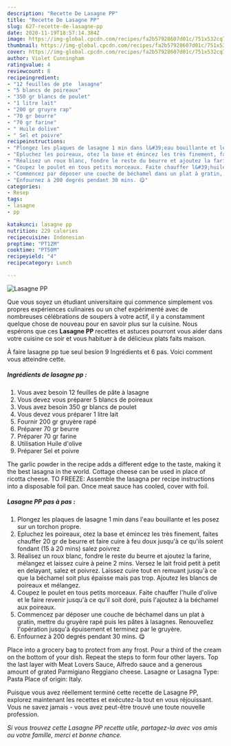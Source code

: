 ```yaml
---
description: "Recette De Lasagne PP"
title: "Recette De Lasagne PP"
slug: 627-recette-de-lasagne-pp
date: 2020-11-19T18:57:14.384Z
image: https://img-global.cpcdn.com/recipes/fa2b57928607d01c/751x532cq70/lasagne-pp-photo-principale-de-la-recette.jpg
thumbnail: https://img-global.cpcdn.com/recipes/fa2b57928607d01c/751x532cq70/lasagne-pp-photo-principale-de-la-recette.jpg
cover: https://img-global.cpcdn.com/recipes/fa2b57928607d01c/751x532cq70/lasagne-pp-photo-principale-de-la-recette.jpg
author: Violet Cunningham
ratingvalue: 4
reviewcount: 8
recipeingredient:
- "12 feuilles de pte  lasagne"
- "5 blancs de poireaux"
- "350 gr blancs de poulet"
- "1 litre lait"
- "200 gr gruyre rap"
- "70 gr beurre"
- "70 gr farine"
- " Huile dolive"
- " Sel et poivre"
recipeinstructions:
- "Plongez les plaques de lasagne 1 min dans l&#39;eau bouillante et les posez sur un torchon propre."
- "Epluchez les poireaux, otez la base et émincez les très finement, faites chauffer 20 gr de beurre et faire cuire à feu doux jusqu&#39;à ce qu&#39;ils soient fondant (15 à 20 mins) salez poivrez"
- "Réalisez un roux blanc, fondre le reste du beurre et ajoutez la farine, mélangez et laissez cuire à peine 2 mins. Versez le lait froid petit à petit en delayant, salez et poivrez. Laissez cuire tout en remuant jusqu&#39;à ce que la béchamel soit plus épaisse mais pas trop. Ajoutez les blancs de poireaux et mélangez."
- "Coupez le poulet en tous petits morceaux. Faite chauffer l&#39;huile d&#39;olive et le faire revenir jusqu&#39;à ce qu&#39;il soit doré, puis l&#39;ajoutez à la béchamel aux poireaux."
- "Commencez par déposer une couche de béchamel dans un plat à gratin, mettre du gruyère rapé puis les pâtes à lasagnes. Renouvellez l&#39;opération jusqu&#39;à épuisement et terminez par le gruyère."
- "Enfournez à 200 degrés pendant 30 mins. 😋"
categories:
- Resep
tags:
- lasagne
- pp

katakunci: lasagne pp 
nutrition: 229 calories
recipecuisine: Indonesian
preptime: "PT12M"
cooktime: "PT50M"
recipeyield: "4"
recipecategory: Lunch

---
```



![Lasagne PP](https://img-global.cpcdn.com/recipes/fa2b57928607d01c/751x532cq70/lasagne-pp-photo-principale-de-la-recette.jpg)

Que vous soyez un étudiant universitaire qui commence simplement vos propres expériences culinaires ou un chef expérimenté avec de nombreuses célébrations de soupers à votre actif, il y a constamment quelque chose de nouveau pour en savoir plus sur la cuisine. Nous espérons que ces <strong> Lasagne PP </strong> recettes et astuces pourront vous aider dans votre cuisine ce soir et vous habituer à de délicieux plats faits maison.

<!--inarticleads1-->

À faire lasagne pp tue seul besion 9 Ingrédients et 6 pas. Voici comment vous atteindre cette.

##### Ingrédients de lasagne pp :

1. Vous avez besoin 12 feuilles de pâte à lasagne
1. Vous devez vous préparer 5 blancs de poireaux
1. Vous avez besoin 350 gr blancs de poulet
1. Vous devez vous préparer 1 litre lait
1. Fournir 200 gr gruyère rapé
1. Préparer 70 gr beurre
1. Préparer 70 gr farine
1. Utilisation  Huile d&#39;olive
1. Préparer  Sel et poivre


The garlic powder in the recipe adds a different edge to the taste, making it the best lasagna in the world. Cottage cheese can be used in place of ricotta cheese. TO FREEZE: Assemble the lasagna per recipe instructions into a disposable foil pan. Once meat sauce has cooled, cover with foil. 

<!--inarticleads2-->

##### Lasagne PP pas à pas :

1. Plongez les plaques de lasagne 1 min dans l&#39;eau bouillante et les posez sur un torchon propre.
1. Epluchez les poireaux, otez la base et émincez les très finement, faites chauffer 20 gr de beurre et faire cuire à feu doux jusqu&#39;à ce qu&#39;ils soient fondant (15 à 20 mins) salez poivrez
1. Réalisez un roux blanc, fondre le reste du beurre et ajoutez la farine, mélangez et laissez cuire à peine 2 mins. Versez le lait froid petit à petit en delayant, salez et poivrez. Laissez cuire tout en remuant jusqu&#39;à ce que la béchamel soit plus épaisse mais pas trop. Ajoutez les blancs de poireaux et mélangez.
1. Coupez le poulet en tous petits morceaux. Faite chauffer l&#39;huile d&#39;olive et le faire revenir jusqu&#39;à ce qu&#39;il soit doré, puis l&#39;ajoutez à la béchamel aux poireaux.
1. Commencez par déposer une couche de béchamel dans un plat à gratin, mettre du gruyère rapé puis les pâtes à lasagnes. Renouvellez l&#39;opération jusqu&#39;à épuisement et terminez par le gruyère.
1. Enfournez à 200 degrés pendant 30 mins. 😋


Place into a grocery bag to protect from any frost. Pour a third of the cream on the bottom of your dish. Repeat the steps to form four other layers. Top the last layer with Meat Lovers Sauce, Alfredo sauce and a generous amount of grated Parmigiano Reggiano cheese. Lasagne or Lasagna Type: Pasta Place of origin: Italy. 

<!--inarticleads1-->

<p>
Puisque vous avez réellement terminé cette recette de Lasagne PP, explorez maintenant les recettes et exécutez-la tout en vous réjouissant. Vous ne savez jamais - vous avez peut-être trouvé une toute nouvelle profession.
</p>

<p>
<i>Si vous trouvez cette Lasagne PP recette utile, partagez-la avec vos amis ou votre famille, merci et bonne chance.</i>
</p>

